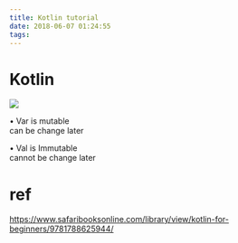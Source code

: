 ```yaml
---
title: Kotlin tutorial
date: 2018-06-07 01:24:55
tags:
---
```


Kotlin
======

![](image002.jpg)  

• Var is mutable  
can be change later

• Val is Immutable  
cannot be change later

ref
===
https://www.safaribooksonline.com/library/view/kotlin-for-beginners/9781788625944/
